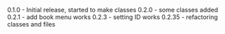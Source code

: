 0.1.0 - Initial release, started to make classes
0.2.0 - some classes added
0.2.1 - add book menu works
0.2.3 - setting ID works
0.2.35 - refactoring classes and files
